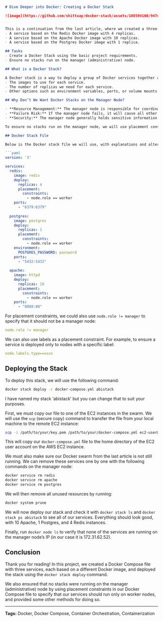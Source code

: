 ```markdown
# Dive Deeper into Docker: Creating a Docker Stack

![image](https://github.com/shittuay/docker-stack/assets/108594160/947ceee4-b3aa-4c63-ba6a-70a17ed66f88)


This is a continuation from the last article, where we created a three-tier architecture using AWS and Docker Swarm, featuring:
- A service based on the Redis Docker image with 4 replicas.
- A service based on the Apache Docker image with 10 replicas.
- A service based on the Postgres Docker image with 1 replica.

## Tasks
- Create a Docker Stack using the basic project requirements.
- Ensure no stacks run on the manager (administrative) node.

## What is a Docker Stack?

A Docker stack is a way to deploy a group of Docker services together as a single unit. It helps organize and manage containers across multiple machines as one. In order to do this, we will use a YAML file called a compose file. In this file, we will specify:
- The images to use for each service.
- The number of replicas we need for each service.
- Other options such as environment variables, ports, or volume mounts.

## Why Don’t We Want Docker Stacks on the Manager Node?

- **Resource Management:** The manager node is responsible for coordinating the swarm (and managing the worker nodes). Deploying stacks on the manager node can use up resources needed for these tasks.
- **Failure Risk:** If the manager node fails, it will cause all other nodes to fail. By placing the stacks on the worker nodes, it minimizes the chance of a single point of failure for the entire swarm.
- **Security:** The manager node generally holds sensitive information related to the swarm, such as encryption keys, passwords, API keys, or other information related to managing the swarm.

To ensure no stacks run on the manager node, we will use placement constraints to specify that the services are deployed on worker nodes only.

## Docker Stack File

Below is the Docker stack file we will use, with explanations and alternatives for some of the parts:

```yaml
version: '3'

services:
  redis:
    image: redis
    deploy:
      replicas: 4
      placement:
        constraints:
          - node.role == worker
    ports:
      - "6379:6379"
      
  postgres:
    image: postgres
    deploy:
      replicas: 1
      placement:
        constraints:
          - node.role == worker
    environment:
      POSTGRES_PASSWORD: password
    ports:
      - "5432:5432"
      
  apache:
    image: httpd
    deploy:
      replicas: 10
      placement:
        constraints:
          - node.role == worker
    ports:
      - "8080:80"
```

For placement constraints, we could also use `node.role != manager` to specify that it should not be a manager node:
```yaml
node.role != manager
```

We can also use labels as a placement constraint. For example, to ensure a service is deployed only to nodes with a specific label:
```yaml
node.labels.type==xxxx
```

## Deploying the Stack

To deploy this stack, we will use the following command:
```bash
docker stack deploy -c docker-compose.yml abistack
```
I have named my stack ‘abistack’ but you can change that to suit your purposes.

First, we must copy our file to one of the EC2 instances in the swarm. We will use the `scp` (secure copy) command to transfer the file from your local machine to the remote EC2 instance:

```bash
scp -i /path/to/your/key.pem /path/to/your/docker-compose.yml ec2-user@your-ec2-instance:/home/ec2-user/docker-compose.yml
```

This will copy our `docker-compose.yml` file to the home directory of the EC2 user account on the AWS EC2 instance.

We must also make sure our Docker swarm from the last article is not still running. We can remove these services one by one with the following commands on the manager node:
```bash
docker service rm redis
docker service rm apache
docker service rm postgres
```

We will then remove all unused resources by running:
```bash
docker system prune
```

We will now deploy our stack and check it with `docker stack ls` and `docker stack ps abistack` to see all of our services. Everything should look good, with 10 Apache, 1 Postgres, and 4 Redis instances. 

Finally, run `docker node ls` to verify that none of the services are running on the manager node’s IP (in our case it is 172.31.62.52).

## Conclusion

Thank you for reading! In this project, we created a Docker Compose file with three services, each based on a different Docker image, and deployed the stack using the `docker stack deploy` command. 

We also ensured that no stacks were running on the manager (administrative) node by using placement constraints in our Docker Compose file to specify that our services should run only on worker nodes, and provided some other methods for doing so.



---

**Tags:** Docker, Docker Compose, Container Orchestration, Containerization
```
